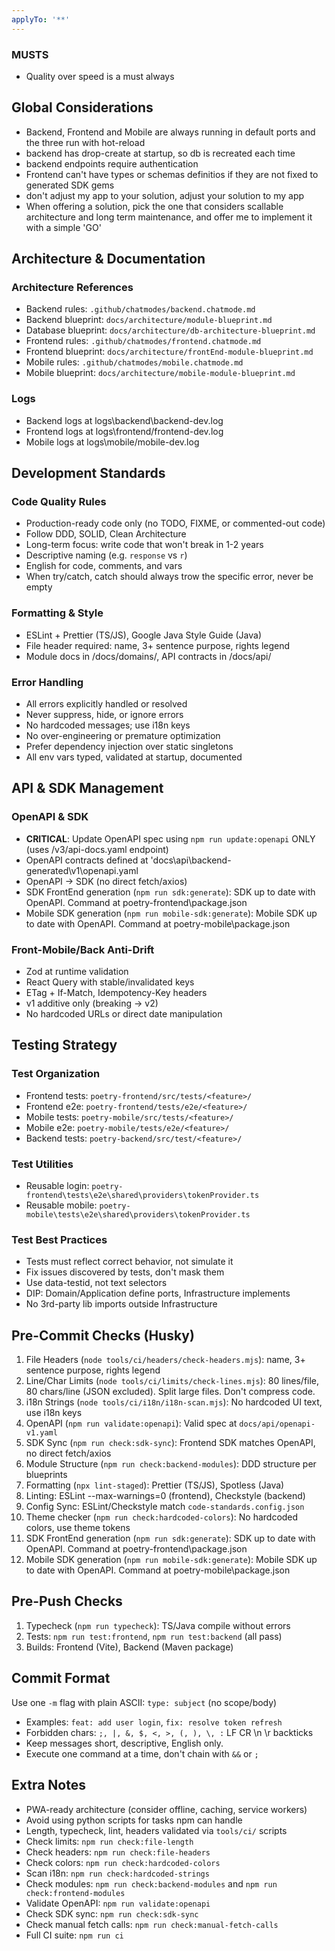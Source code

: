 ```yaml
---
applyTo: '**'
---
```


### MUSTS
- Quality over speed is a must always


## Global Considerations

- Backend, Frontend and Mobile are always running in default ports and the three run with hot-reload
- backend has drop-create at startup, so db is recreated each time 
- backend endpoints require authentication
- Frontend can't have types or schemas definitios if they are not fixed to generated SDK gems
- don't adjust my app to your solution, adjust your solution to my app
- When offering a solution, pick the one that considers scallable architecture and long term maintenance, and offer me to implement it with a simple 'GO'

## Architecture & Documentation

### Architecture References
- Backend rules: `.github/chatmodes/backend.chatmode.md`
- Backend blueprint: `docs/architecture/module-blueprint.md`
- Database blueprint: `docs/architecture/db-architecture-blueprint.md`
- Frontend rules: `.github/chatmodes/frontend.chatmode.md`
- Frontend blueprint: `docs/architecture/frontEnd-module-blueprint.md`
- Mobile rules: `.github/chatmodes/mobile.chatmode.md`
- Mobile blueprint: `docs/architecture/mobile-module-blueprint.md`

### Logs
- Backend logs at logs\backend\backend-dev.log
- Frontend logs at logs\frontend/frontend-dev.log
- Mobile logs at logs\mobile/mobile-dev.log

## Development Standards

### Code Quality Rules
- Production-ready code only (no TODO, FIXME, or commented-out code)
- Follow DDD, SOLID, Clean Architecture
- Long-term focus: write code that won't break in 1-2 years
- Descriptive naming (e.g. `response` vs `r`)
- English for code, comments, and vars
- When try/catch, catch should always trow the specific error, never be empty 

### Formatting & Style
- ESLint + Prettier (TS/JS), Google Java Style Guide (Java)
- File header required: name, 3+ sentence purpose, rights legend
- Module docs in /docs/domains/, API contracts in /docs/api/

### Error Handling
- All errors explicitly handled or resolved
- Never suppress, hide, or ignore errors
- No hardcoded messages; use i18n keys
- No over-engineering or premature optimization
- Prefer dependency injection over static singletons
- All env vars typed, validated at startup, documented

## API & SDK Management

### OpenAPI & SDK
- **CRITICAL**: Update OpenAPI spec using `npm run update:openapi` ONLY (uses /v3/api-docs.yaml endpoint)
- OpenAPI contracts defined at 'docs\api\backend-generated\v1\openapi.yaml
- OpenAPI → SDK (no direct fetch/axios)
- SDK FrontEnd generation (`npm run sdk:generate`): SDK up to date with OpenAPI. Command at poetry-frontend\package.json
- Mobile SDK generation (`npm run mobile-sdk:generate`): Mobile SDK up to date with OpenAPI. Command at poetry-mobile\package.json

### Front-Mobile/Back Anti-Drift
- Zod at runtime validation
- React Query with stable/invalidated keys
- ETag + If-Match, Idempotency-Key headers
- v1 additive only (breaking → v2)
- No hardcoded URLs or direct date manipulation

## Testing Strategy

### Test Organization
- Frontend tests: `poetry-frontend/src/tests/<feature>/`
- Frontend e2e: `poetry-frontend/tests/e2e/<feature>/`
- Mobile tests: `poetry-mobile/src/tests/<feature>/`
- Mobile e2e: `poetry-mobile/tests/e2e/<feature>/`
- Backend tests: `poetry-backend/src/test/<feature>/`

### Test Utilities
- Reusable login: `poetry-frontend\tests\e2e\shared\providers\tokenProvider.ts`
- Reusable mobile: `poetry-mobile\tests\e2e\shared\providers\tokenProvider.ts`

### Test Best Practices
- Tests must reflect correct behavior, not simulate it
- Fix issues discovered by tests, don't mask them
- Use data-testid, not text selectors
- DIP: Domain/Application define ports, Infrastructure implements
- No 3rd-party lib imports outside Infrastructure

## Pre-Commit Checks (Husky)

1. File Headers (`node tools/ci/headers/check-headers.mjs`): name, 3+ sentence purpose, rights legend
2. Line/Char Limits (`node tools/ci/limits/check-lines.mjs`): 80 lines/file, 80 chars/line (JSON excluded). Split large files. Don't compress code.
3. i18n Strings (`node tools/ci/i18n/i18n-scan.mjs`): No hardcoded UI text, use i18n keys
4. OpenAPI (`npm run validate:openapi`): Valid spec at `docs/api/openapi-v1.yaml`
5. SDK Sync (`npm run check:sdk-sync`): Frontend SDK matches OpenAPI, no direct fetch/axios
6. Module Structure (`npm run check:backend-modules`): DDD structure per blueprints
7. Formatting (`npx lint-staged`): Prettier (TS/JS), Spotless (Java)
8. Linting: ESLint --max-warnings=0 (frontend), Checkstyle (backend)
9. Config Sync: ESLint/Checkstyle match `code-standards.config.json`
10. Theme checker (`npm run check:hardcoded-colors`): No hardcoded colors, use theme tokens
11. SDK FrontEnd generation (`npm run sdk:generate`): SDK up to date with OpenAPI. Command at poetry-frontend\package.json
12. Mobile SDK generation (`npm run mobile-sdk:generate`): Mobile SDK up to date with OpenAPI. Command at poetry-mobile\package.json

## Pre-Push Checks

1. Typecheck (`npm run typecheck`): TS/Java compile without errors
2. Tests: `npm run test:frontend`, `npm run test:backend` (all pass)
3. Builds: Frontend (Vite), Backend (Maven package)

## Commit Format

Use one `-m` flag with plain ASCII: `type: subject` (no scope/body)

- Examples: `feat: add user login`, `fix: resolve token refresh`
- Forbidden chars: `;, |, &, $, <, >, (, ), \, :` LF CR \n \r backticks
- Keep messages short, descriptive, English only.
- Execute one command at a time, don't chain with `&&` or `;`

## Extra Notes

- PWA-ready architecture (consider offline, caching, service workers)
- Avoid using python scripts for tasks npm can handle
- Length, typecheck, lint, headers validated via `tools/ci/` scripts
- Check limits: `npm run check:file-length`
- Check headers: `npm run check:file-headers`
- Check colors: `npm run check:hardcoded-colors`
- Scan i18n: `npm run check:hardcoded-strings`
- Check modules: `npm run check:backend-modules` and `npm run check:frontend-modules`
- Validate OpenAPI: `npm run validate:openapi`
- Check SDK sync: `npm run check:sdk-sync`
- Check manual fetch calls: `npm run check:manual-fetch-calls`
- Full CI suite: `npm run ci`
